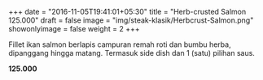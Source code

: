 +++
date = "2016-11-05T19:41:01+05:30"
title = "Herb-crusted Salmon 125.000"
draft = false
image = "img/steak-klasik/Herbcrust-Salmon.png"
showonlyimage = false
weight = 2
+++

Fillet ikan salmon berlapis campuran remah roti dan bumbu herba, dipanggang hingga matang. Termasuk side dish dan 1 (satu) pilihan saus.

**125.000**